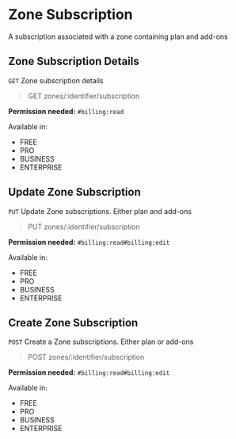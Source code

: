 # Zone Subscription

A subscription associated with a zone containing plan and add-ons

## Zone Subscription Details

`GET` Zone subscription details

> GET zones/:identifier/subscription

**Permission needed:** `#billing:read`

Available in:

* FREE
* PRO
* BUSINESS
* ENTERPRISE


## Update Zone Subscription

`PUT` Update Zone subscriptions. Either plan and add-ons

> PUT zones/:identifier/subscription

**Permission needed:** `#billing:read#billing:edit`

Available in:

* FREE
* PRO
* BUSINESS
* ENTERPRISE


## Create Zone Subscription

`POST` Create a Zone subscriptions. Either plan or add-ons

> POST zones/:identifier/subscription

**Permission needed:** `#billing:read#billing:edit`

Available in:

* FREE
* PRO
* BUSINESS
* ENTERPRISE

